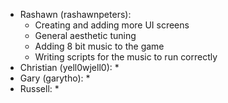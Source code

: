 * Rashawn (rashawnpeters): 
  * Creating and adding more UI screens
  * General aesthetic tuning
  * Adding 8 bit music to the game
  * Writing scripts for the music to run correctly
* Christian (yell0wjell0): 
  * 
* Gary (garytho):
  * 
* Russell:
  *
